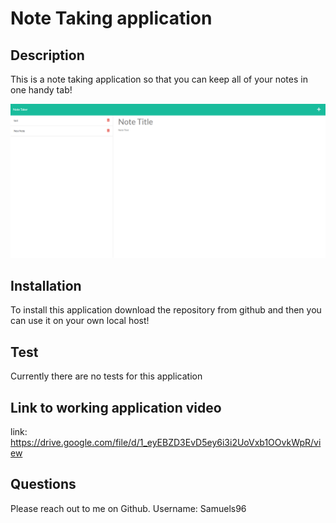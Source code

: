 # Note Taking application

## Description

This is a note taking application so that you can keep all of your notes in one handy tab!

<img src='./note-taker.png' alt='This is the image for the page'>

## Installation

To install this application download the repository from github and then you can use it on your own local host!

## Test

Currently there are no tests for this application

## Link to working application video

link: https://drive.google.com/file/d/1_eyEBZD3EvD5ey6i3i2UoVxb1OOvkWpR/view

## Questions
 Please reach out to me on Github. Username: Samuels96
